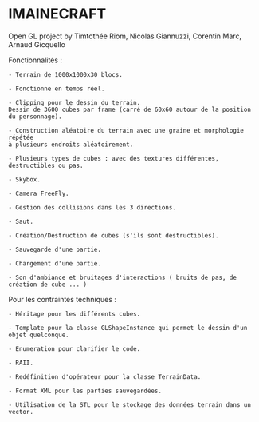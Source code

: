 IMAINECRAFT
===========

Open GL project by Timtothée Riom, Nicolas Giannuzzi, Corentin Marc, Arnaud Gicquello

Fonctionnalités :

    - Terrain de 1000x1000x30 blocs.

    - Fonctionne en temps réel.

    - Clipping pour le dessin du terrain. 
    Dessin de 3600 cubes par frame (carré de 60x60 autour de la position du personnage).

    - Construction aléatoire du terrain avec une graine et morphologie répétée 
    à plusieurs endroits aléatoirement.

    - Plusieurs types de cubes : avec des textures différentes, 
    destructibles ou pas.

    - Skybox.

    - Camera FreeFly.

    - Gestion des collisions dans les 3 directions.

    - Saut.

    - Création/Destruction de cubes (s'ils sont destructibles).

    - Sauvegarde d'une partie.

    - Chargement d'une partie.

    - Son d'ambiance et bruitages d'interactions ( bruits de pas, de création de cube ... )


Pour les contraintes techniques :

    - Héritage pour les différents cubes.

    - Template pour la classe GLShapeInstance qui permet le dessin d'un objet quelconque.

    - Enumeration pour clarifier le code.

    - RAII.

    - Redéfinition d'opérateur pour la classe TerrainData.

    - Format XML pour les parties sauvegardées.

    - Utilisation de la STL pour le stockage des données terrain dans un vector.
